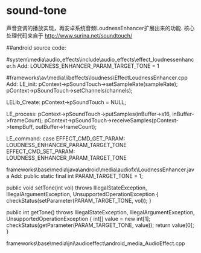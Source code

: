# sound-tone
声音变调的播放实现，再安卓系统音频LoudnessEnhancer扩展出来的功能. 核心处理代码来自于 http://www.surina.net/soundtouch/


##android source code:

#system\media\audio_effects\include\audio_effects\effect_loudnessenhancer.h
Add:
LOUDNESS_ENHANCER_PARAM_TARGET_TONE = 1

#frameworks\av\media\libeffects\loudness\EffectLoudnessEnhancer.cpp
Add:
LE_init:
pContext->pSoundTouch->setSampleRate(sampleRate);
pContext->pSoundTouch->setChannels(channels);

LELib_Create:
pContext->pSoundTouch = NULL;

LE_process:
pContext->pSoundTouch->putSamples(inBuffer->s16, inBuffer->frameCount);
pContext->pSoundTouch->receiveSamples(pContext->tempBuff, outBuffer->frameCount);

LE_command:
case EFFECT_CMD_GET_PARAM:
  LOUDNESS_ENHANCER_PARAM_TARGET_TONE
EFFECT_CMD_SET_PARAM:
  LOUDNESS_ENHANCER_PARAM_TARGET_TONE
  
frameworks\base\media\java\android\media\audiofx\LoudnessEnhancer.java
Add:
public static final int PARAM_TARGET_TONE = 1;

public void setTone(int vol)
      throws IllegalStateException, IllegalArgumentException, UnsupportedOperationException {
        checkStatus(setParameter(PARAM_TARGET_TONE, vol));
}

public int getTone()
    throws IllegalStateException, IllegalArgumentException, UnsupportedOperationException {
    int[] value = new int[1];
    checkStatus(getParameter(PARAM_TARGET_TONE, value));
    return value[0];
}
    
frameworks\base\media\jni\audioeffect\android_media_AudioEffect.cpp
